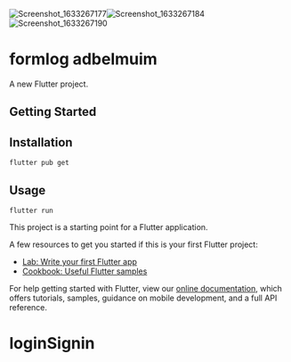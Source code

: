 ![Screenshot_1633267177](https://user-images.githubusercontent.com/89417867/135755456-1c8cf53d-5e0d-4c68-bc89-1ef11fa9fc60.png)![Screenshot_1633267184](https://user-images.githubusercontent.com/89417867/135755460-eeeb890a-f322-46dc-9066-ed1d556b243f.png)![Screenshot_1633267190](https://user-images.githubusercontent.com/89417867/135755472-77305e21-5fa9-456b-96fd-3730a3e1b0e4.png)





# formlog adbelmuim

A new Flutter project.

## Getting Started

## Installation
    flutter pub get

## Usage
    flutter run


This project is a starting point for a Flutter application.

A few resources to get you started if this is your first Flutter project:

- [Lab: Write your first Flutter app](https://flutter.dev/docs/get-started/codelab)
- [Cookbook: Useful Flutter samples](https://flutter.dev/docs/cookbook)

For help getting started with Flutter, view our
[online documentation](https://flutter.dev/docs), which offers tutorials,
samples, guidance on mobile development, and a full API reference.
# loginSignin

